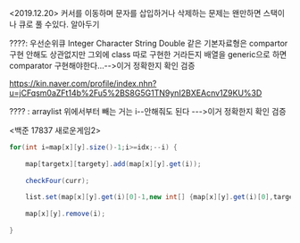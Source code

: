 <2019.12.20> 커서를 이동하며 문자를 삽입하거나 삭제하는 문제는 왠만하면 스택이나 큐로 풀 수있다.
알아두기

????: 우선순위큐 Integer Character String Double 같은 기본자료형은 compartor구현 안해도 상관없지만 그외에 class 따로 구현한 거라든지 배열을 generic으로 하면 comparator 구현해야한다...-->이거 정확한지 확인 검증

https://kin.naver.com/profile/index.nhn?u=jCFqsm0aZFt14b%2Fu5%2BS8G5G1TN9ynI2BXEAcnv1Z9KU%3D

???? : arraylist 위에서부터 빼는 거는 i--안해줘도 된다 --->이거 정확한지 확인 검증

<백준 17837 새로운게임2>
```java
for(int i=map[x][y].size()-1;i>=idx;--i) {
			
	map[targetx][targety].add(map[x][y].get(i));
				
	checkFour(curr);
				
	list.set(map[x][y].get(i)[0]-1,new int[] {map[x][y].get(i)[0],targetx,targety,i==idx?curr[3]:map[x][y].get(i)[1]});
	   
  	map[x][y].remove(i);
		
}
```
    
